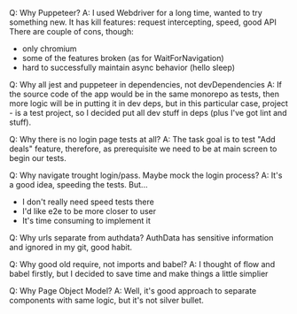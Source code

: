 Q: Why Puppeteer?
A: I used Webdriver for a long time, wanted to try something new.
It has kill features: request intercepting, speed, good API
There are couple of cons, though:
- only chromium
- some of the features broken (as for WaitForNavigation)
- hard to successfully maintain async behavior (hello sleep)

Q: Why all jest and puppeteer in dependencies, not devDependencies
A: If the source code of the app would be in the same monorepo as tests, then more logic will be in putting it in dev deps, but in this particular case, project - is a test project, so I decided put all dev stuff in deps (plus I've got lint and stuff).

Q: Why there is no login page tests at all?
A: The task goal is to test "Add deals" feature, therefore, as prerequisite we need to be at main screen to begin our tests.

Q: Why navigate trought login/pass. Maybe mock the login process?
A: It's a good idea, speeding the tests. But...
 - I don't really need speed tests there
 - I'd like e2e to be more closer to user
 - It's time consuming to implement it

Q: Why urls separate from authdata?
AuthData has sensitive information and ignored in my git, good habit.

Q: Why good old require, not imports and babel?
A: I thought of flow and babel firstly, but I decided to save time and make things a little simplier

Q: Why Page Object Model?
A: Well, it's good approach to separate components with same logic, but it's not silver bullet.